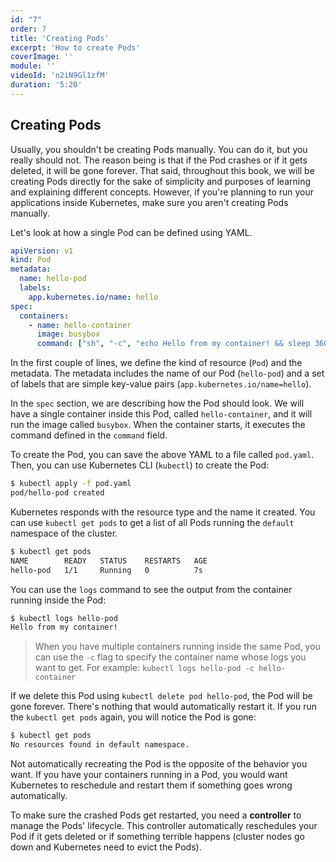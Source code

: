 ```yaml
---
id: "7"
order: 7
title: 'Creating Pods'
excerpt: 'How to create Pods'
coverImage: ''
module: ''
videoId: 'n2iN9Gl1zfM'
duration: '5:20'
---
```


## Creating Pods

Usually, you shouldn't be creating Pods manually. You can do it, but you really should not. The reason being is that if the Pod crashes or if it gets deleted, it will be gone forever. That said, throughout this book, we will be creating Pods directly for the sake of simplicity and purposes of learning and explaining different concepts. However, if you're planning to run your applications inside Kubernetes, make sure you aren't creating Pods manually. 

Let's look at how a single Pod can be defined using YAML.

```yaml
apiVersion: v1
kind: Pod
metadata:
  name: hello-pod
  labels:
    app.kubernetes.io/name: hello
spec:
  containers:
    - name: hello-container
      image: busybox
      command: ["sh", "-c", "echo Hello from my container! && sleep 3600"]
```

In the first couple of lines, we define the kind of resource (`Pod`) and the metadata. The metadata includes the name of our Pod (`hello-pod`) and a set of labels that are simple key-value pairs (`app.kubernetes.io/name=hello`).

In the `spec` section, we are describing how the Pod should look. We will have a single container inside this Pod, called `hello-container`, and it will run the image called `busybox`. When the container starts, it executes the command defined in the `command` field.

To create the Pod, you can save the above YAML to a file called `pod.yaml`. Then, you can use Kubernetes CLI (`kubectl`) to create the Pod:

```bash
$ kubectl apply -f pod.yaml
pod/hello-pod created
```

Kubernetes responds with the resource type and the name it created. You can use `kubectl get pods` to get a list of all Pods running the `default` namespace of the cluster.

```bash
$ kubectl get pods
NAME        READY   STATUS    RESTARTS   AGE
hello-pod   1/1     Running   0          7s
```

You can use the `logs` command to see the output from the container running inside the Pod:

```bash
$ kubectl logs hello-pod
Hello from my container!
```

> When you have multiple containers running inside the same Pod, you can use the `-c` flag to specify the container name whose logs you want to get. For example: `kubectl logs hello-pod -c hello-container`

If we delete this Pod using `kubectl delete pod hello-pod`, the Pod will be gone forever. There's nothing that would automatically restart it. If you run the `kubectl get pods` again, you will notice the Pod is gone:

```bash
$ kubectl get pods
No resources found in default namespace.
```

Not automatically recreating the Pod is the opposite of the behavior you want. If you have your containers running in a Pod, you would want Kubernetes to reschedule and restart them if something goes wrong automatically.

To make sure the crashed Pods get restarted, you need a **controller** to manage the Pods' lifecycle. This controller automatically reschedules your Pod if it gets deleted or if something terrible happens (cluster nodes go down and Kubernetes need to evict the Pods).
